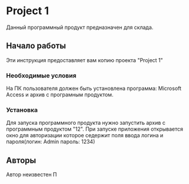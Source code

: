 #  Project 1

Данный программный продукт предназначен для склада.

## Начало работы

Эти инструкция предоставляет вам копию проекта "Project 1"

### Необходимые условия

На ПК пользователя должен быть установлена программа: Microsoft Access и архив с програмным продуктом.

### Установка

Для запуска программного продукта нужно запустить архив с программным продуктом "12".
При запуске приложения открывается окно для авторизации которое седержит поля ввода логина и пароля(логин: Admin пароль: 1234)

## Авторы

Автор неизвестен П
 
